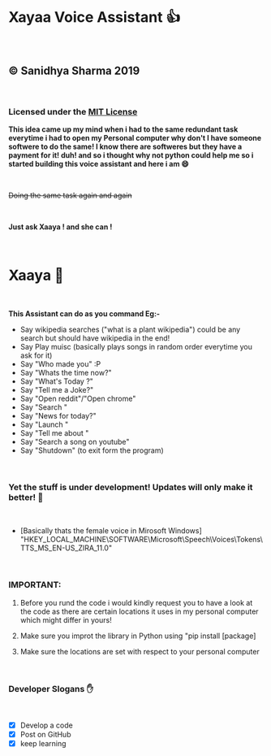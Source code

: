 # Xayaa Voice Assistant :+1: <br>

<br>

## © Sanidhya Sharma 2019 <br>

<br>

### Licensed under the [MIT License](LICENSE) <br>

**This idea came up my mind when i had to the same redundant task everytime i had to open my Personal computer why don't I have someone
softwere to do the same! I know there are softweres but they have a payment for it! duh! and so i thought why not python could help me 
so i started building this voice assistant and here i am :smile:** <br>

<br>

~~Doing the same task again and again~~ <br>

<br>

**Just ask Xaaya ! and she can !** <br>

<br>

# Xaaya :girl: <br>

<br>

**This Assistant can do as you command Eg:-** <br>
- Say wikipedia searches ("what is a plant wikipedia") could be any search but should have wikipedia in the end! <br>
- Say Play muisc (basically plays songs in random order everytime you ask for it) <br>
- Say "Who made you" :P <br>
- Say "Whats the time now?" <br>
- Say "What's Today ?" <br>
- Say "Tell me a Joke?" <br>
- Say "Open reddit"/"Open chrome" <br>
- Say "Search <whatever you ask>" <br>
- Say "News for today?" <br>
- Say "Launch <Application name>" <br>
- Say "Tell me about <whatever>" <br>
- Say "Search a song on youtube" <br>
- Say "Shutdown" (to exit form the program) <br>

<br>

### Yet the stuff is under development! Updates will only make it better! :boy: <br>

<br>

- [Basically thats the female voice in Mirosoft Windows] <br>
"HKEY_LOCAL_MACHINE\\SOFTWARE\\Microsoft\\Speech\\Voices\\Tokens\\TTS_MS_EN-US_ZIRA_11.0" <br>

<br>

### IMPORTANT: <br>
1. Before you rund the code i would kindly request you to have a look at the code as there are certain locations it uses in my personal
computer which might differ in yours! <br>

2. Make sure you improt the library in Python using "pip install [package] <br>

3. Make sure the locations are set with respect to your personal computer <br>

<br>

### Developer Slogans :hand:<br>

<br>

- [x] Develop a code
- [x] Post on GitHub
- [x] keep learning 

<br>
